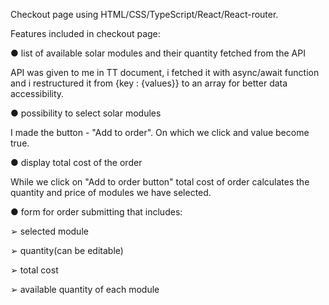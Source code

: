 Checkout page using HTML/CSS/TypeScript/React/React-router.

Features included in checkout page:

● list of available solar modules and their quantity fetched from the API

API was given to me in TT document, i fetched it with async/await function and i restructured it from {key : {values}} to an array for better data accessibility.

● possibility to select solar modules

I made the button - "Add to order". On which we click and value become true.

● display total cost of the order

While we click on "Add to order button" total cost of order calculates the quantity and price of modules we have selected.

● form for order submitting that includes:

➢ selected module

➢ quantity(can be editable)

➢ total cost

➢ available quantity of each module

